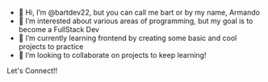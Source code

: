 - 👋 Hi, I’m @bartdev22, but you can call me bart or by my name, Armando
- 👀 I’m interested about various areas of programming, but my goal is to become a FullStack Dev
- 🌱 I’m currently learning frontend by creating some basic and cool projects to practice
- 💞️ I’m looking to collaborate on projects to keep learning!

Let's Connect!!
